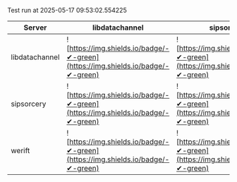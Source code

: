 Test run at 2025-05-17 09:53:02.554225

| Server       | libdatachannel | sipsorcery | werift |
|--------|--------|--------|--------|
| libdatachannel | ![https://img.shields.io/badge/-✔-green](https://img.shields.io/badge/-✔-green) | ![https://img.shields.io/badge/-✔-green](https://img.shields.io/badge/-✔-green) | ![https://img.shields.io/badge/-✔-green](https://img.shields.io/badge/-✔-green) |
| sipsorcery   | ![https://img.shields.io/badge/-✔-green](https://img.shields.io/badge/-✔-green) | ![https://img.shields.io/badge/-✔-green](https://img.shields.io/badge/-✔-green) | ![https://img.shields.io/badge/-✔-green](https://img.shields.io/badge/-✔-green) |
| werift       | ![https://img.shields.io/badge/-✔-green](https://img.shields.io/badge/-✔-green) | ![https://img.shields.io/badge/-✔-green](https://img.shields.io/badge/-✔-green) | ![https://img.shields.io/badge/-✔-green](https://img.shields.io/badge/-✔-green) |
